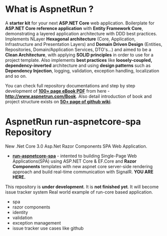 # What is AspnetRun ? 
A **starter kit** for your next **ASP.NET Core** web application. Boilerplate for **ASP.NET Core reference application** with **Entity Framework Core**, demonstrating a layered application architecture with DDD best practices. Implements NLayer **Hexagonal architecture** (Core, Application, Infrastructure and Presentation Layers) and **Domain Driven Design** (Entities, Repositories, Domain/Application Services, DTO's...) 
and aimed to be a **Clean Architecture**, with applying **SOLID principles** in order to use for a project template. 
Also implements **best practices** like **loosely-coupled, dependency-inverted** architecture and using **design patterns** such as **Dependency Injection**, logging, validation, exception handling, localization and so on.

You can check full repository documentations and step by step development of **[100+ page eBook PDF](http://www.aspnetrun.com/Book)** from here - **http://www.aspnetrun.com/Book**. Also detail introduction of book and project structure exists on **[50+ page of github wiki](https://github.com/aspnetrun/run-core/wiki)**. 

# AspnetRun run-aspnetcore-spa Repository
New .Net Core 3.0 Asp.Net Razor Components SPA Web Application.

* **[run-aspnetcore-spa](https://github.com/aspnetrun/run-aspnetcore-spa)** - intented to building Single-Page Web Applications(SPA) using ASP.NET Core & EF.Core and **Razor Components** templates with new aspnet core server-side rendering approach and build real-time communication with SignalR. **YOU ARE HERE.**

This repository is **under development**. It is **not finished yet**.
It will become issue tracker system Real world example of run-core based application.

* spa
* razor components
* identity
* validation
* exception management
* issue tracker use cases like github
